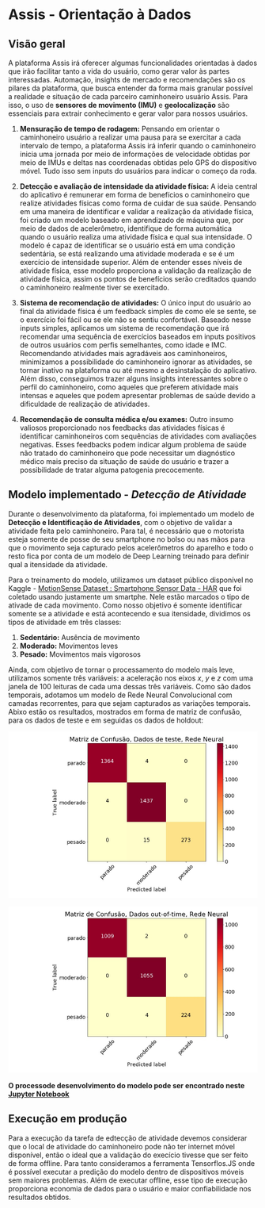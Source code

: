 # Assis - Orientação à Dados

## Visão geral 

A plataforma Assis irá oferecer algumas funcionalidades orientadas à dados que irão facilitar tanto a vida do usuário, como gerar valor às partes interessadas. Automação, insights de mercado e recomendações são os pilares da plataforma, que busca entender da forma mais granular possível a realidade e situação de cada parceiro caminhoneiro usuário Assis. Para isso, o uso de **sensores de movimento (IMU)** e **geolocalização** são essenciais para extrair conhecimento e gerar valor para nossos usuários.

1. **Mensuração de tempo de rodagem:** Pensando em orientar o caminhoneiro usuário a realizar uma pausa para se exercitar a cada intervalo de tempo, a plataforma Assis irá inferir quando o caminhoneiro inicia uma jornada por meio de informações de velocidade obtidas por meio de IMUs e deltas nas coordenadas obtidas pelo GPS do dispositivo móvel. Tudo isso sem inputs do usuários para indicar o começo da roda.
   
2. **Detecção e avaliação de intensidade da  atividade física:** A ideia central do aplicativo é remunerar em forma de benefícios o caminhoneiro que realize atividades físicas como forma de cuidar de sua saúde. Pensando em uma maneira de identificar e validar a realização da atividade física, foi criado um modelo baseado em aprendizado de máquina que, por meio de dados de acelerômetro, identifique de forma automática quando o usuário realiza uma atividade física e qual sua intensidade. O modelo é capaz de identificar se o usuário está em uma condição sedentária, se está realizando uma atividade moderada e se é um exercício de intensidade superior. Além de entender esses níveis de atividade física, esse modelo proporciona a validação da realização de atividade física, assim os pontos de benefícios serão creditados quando o caminhoneiro realmente tiver se exercitado. 
   
3. **Sistema de recomendação de atividades:** O único input do usuário ao final da atividade física é um feedback simples de como ele se sente, se o exercício foi fácil ou se ele não se sentiu confortável. Baseado nesse inputs simples, aplicamos um sistema de recomendação que irá recomendar uma sequência de exercícios baseados em inputs positivos de outros usuários com perfis semelhantes, como idade e IMC. Recomendando atividades mais agradáveis aos caminhoneiros, minimizamos a possibilidade do caminhoneiro ignorar as atividades, se tornar inativo na plataforma ou até mesmo a desinstalação do aplicativo. Além disso, conseguimos trazer alguns insights interessantes sobre o perfil do caminhoneiro, como aqueles que preferem atividade mais intensas e aqueles que podem apresentar problemas de saúde devido a dificuldade de realização de atividades.

4. **Recomendação de consulta médica e/ou exames:** Outro insumo valiosos proporcionado nos feedbacks das atividades físicas é identificar caminhoneiros com sequências de atividades com avaliações negativas. Esses feedbacks podem indicar algum problema de saúde não tratado do caminhoneiro que pode necessitar um diagnóstico médico mais preciso da situação de saúde do usuário e trazer a possibilidade de tratar alguma patogenia precocemente.

## Modelo implementado - *Detecção de Atividade*

Durante o desenvolvimento da plataforma, foi implementado um modelo de **Detecção e Identificação de Atividades**, com o objetivo de validar a atividade feita pelo caminhoneiro. Para tal, é necessário que o motorista esteja somente de posse de seu smartphone no bolso ou nas mãos para que o movimento seja capturado pelos acelerômetros do aparelho e todo o resto fica por conta de um modelo de Deep Learning treinado para definir qual a itensidade da atividade.

Para o treinamento do modelo, utilizamos um dataset público disponível no Kaggle - [MotionSense Dataset : Smartphone Sensor Data - HAR](https://www.kaggle.com/malekzadeh/motionsense-dataset?select=A_DeviceMotion_data) que foi coletado usando justamente um smartphe. Nele estão marcados o tipo de ativade de cada movimento. Como nosso objetivo é somente identificar somente se a atividade e está acontecendo e sua itensidade, dividimos os tipos de atividade em três classes:

1. **Sedentário:** Ausência de movimento
2. **Moderado:** Movimentos leves
3. **Pesado:** Movimentos mais vigorosos

Ainda, com objetivo de tornar o processamento do modelo mais leve, utilizamos somente três variáveis: a aceleração nos eixos $x$, $y$ e $z$ com uma janela de 100 leituras de cada uma dessas três variáveis. Como são dados temporais, adotamos um modelo de Rede Neural Convolucional com camadas recorrentes, para que sejam capturados as variações temporais. Abixo estão os resultados, mostrados em forma de matriz de confusão, para os dados de teste e em seguidas os dados de holdout:

![Matriz de Confusão - Dados de teste](resources/conf_test.jpg)

![Matriz de Confusão - Dados de holdout](resources/conf_held.jpg)

**O processode desenvolvimento do modelo pode ser encontrado neste [Jupyter Notebook](/notebooks/motion_detencion.ipynb)**


## Execução em produção

Para a execução da tarefa de edtecção de atividade devemos considerar que o local de atividade do caminhoneiro pode não ter internet móvel disponível, então o ideal que a validação do execício tivesse que ser feito de forma offline. Para tanto consideramos a ferramenta Tensorflos.JS onde é possível executar a predição do modelo dentro de dispositivos móveis sem maiores problemas. Além de executar offline, esse tipo de execução proporciona economia de dados para o usuário e maior confiabilidade nos resultados obtidos.